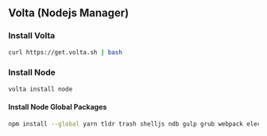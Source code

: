 ## Volta (Nodejs Manager)

### Install Volta

```sh
curl https://get.volta.sh | bash
```

### Install Node

```sh
volta install node
```

#### Install Node Global Packages

```sh
npm install --global yarn tldr trash shelljs ndb gulp grub webpack electron express async validator mkdirp
```